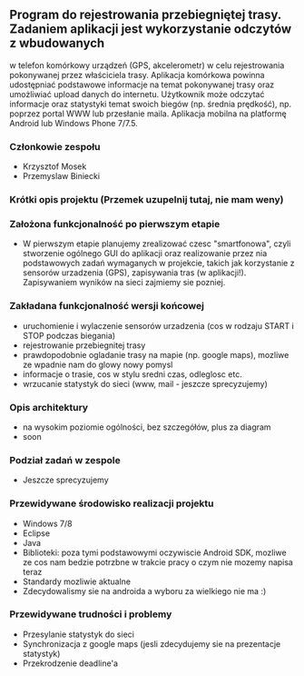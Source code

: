 ## Program do rejestrowania przebiegniętej trasy. Zadaniem aplikacji jest wykorzystanie odczytów z wbudowanych
w telefon komórkowy urządzeń (GPS, akcelerometr) w celu rejestrowania pokonywanej przez właściciela trasy. 
Aplikacja komórkowa powinna udostępniać podstawowe informacje na temat pokonywanej trasy oraz umożliwiać 
upload danych do internetu. Użytkownik może odczytać informacje oraz statystyki temat swoich biegów 
(np. średnia prędkość), np. poprzez portal WWW lub przesłanie maila. Aplikacja mobilna na platformę Android 
lub Windows Phone 7/7.5.
 

### Członkowie zespołu
* Krzysztof Mosek
* Przemyslaw Biniecki
 
### Krótki opis projektu (Przemek uzupelnij tutaj, nie mam weny)

 
### Założona funkcjonalność po pierwszym etapie
* W pierwszym etapie planujemy zrealizować czesc "smartfonowa", czyli stworzenie ogólnego GUI do aplikacji oraz realizowanie
przez nia podstawowych zadań wymaganych w projekcie, takich jak korzystanie z sensorów urzadzenia (GPS), zapisywania tras (w aplikacji!).
Zapisywaniem wyników na sieci zajmiemy sie pozniej.
 
### Zakładana funkcjonalność wersji końcowej
* uruchomienie i wylaczenie sensorów urzadzenia (cos w rodzaju START i STOP podczas biegania)
* rejestrowanie przebiegnitej trasy
* prawdopodobnie ogladanie trasy na mapie (np. google maps), mozliwe ze wpadnie nam do glowy nowy pomysl
* informacje o trasie, cos w stylu sredni czas, odleglosc etc.
* wrzucanie statystyk do sieci (www, mail - jeszcze sprecyzujemy)
 
### Opis architektury
* na wysokim poziomie ogólności, bez szczegółów, plus za diagram
* soon

### Podział zadań w zespole
* Jeszcze sprecyzujemy

### Przewidywane środowisko realizacji projektu
* Windows 7/8
* Eclipse
* Java
* Biblioteki: poza tymi podstawowymi oczywiscie Android SDK, mozliwe ze cos nam bedzie potrzbne w trakcie pracy o czym nie mozemy napisa teraz
* Standardy mozliwie aktualne
* Zdecydowalismy sie  na androida a wyboru za wielkiego nie ma :)

### Przewidywane trudności i problemy
* Przesylanie statystyk do sieci
* Synchronizacja z google maps (jesli zdecydujemy sie na prezentacje statystyk)
* Przekrodzenie deadline'a
